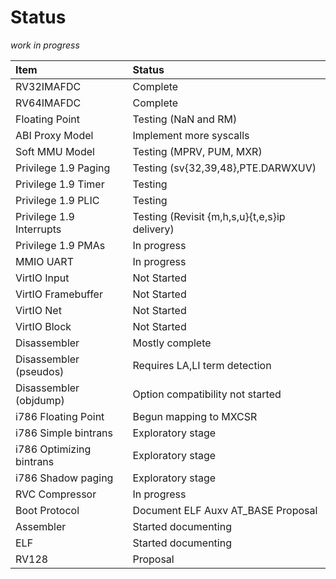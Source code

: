 Status
====================

_work in progress_

Item                     | Status
:------------------      | :---------------
RV32IMAFDC               | Complete
RV64IMAFDC               | Complete
Floating Point           | Testing (NaN and RM)
ABI Proxy Model          | Implement more syscalls
Soft MMU Model           | Testing (MPRV, PUM, MXR)
Privilege 1.9 Paging     | Testing (sv{32,39,48},PTE.DARWXUV)
Privilege 1.9 Timer      | Testing
Privilege 1.9 PLIC       | Testing
Privilege 1.9 Interrupts | Testing (Revisit {m,h,s,u}{t,e,s}ip delivery)
Privilege 1.9 PMAs       | In progress
MMIO UART                | In progress
VirtIO Input             | Not Started
VirtIO Framebuffer       | Not Started
VirtIO Net               | Not Started
VirtIO Block             | Not Started
Disassembler             | Mostly complete
Disassembler (pseudos)   | Requires LA,LI term detection
Disassembler (objdump)   | Option compatibility not started
i786 Floating Point      | Begun mapping to MXCSR
i786 Simple bintrans     | Exploratory stage
i786 Optimizing bintrans | Exploratory stage
i786 Shadow paging       | Exploratory stage
RVC Compressor           | In progress
Boot Protocol            | Document ELF Auxv AT_BASE Proposal
Assembler                | Started documenting
ELF                      | Started documenting
RV128                    | Proposal
